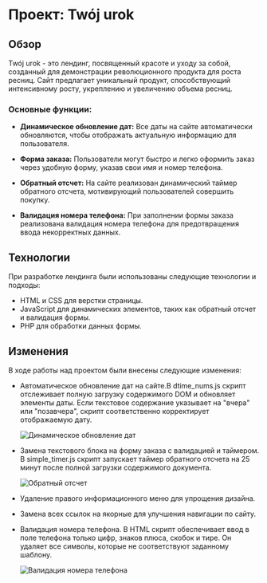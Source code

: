 # Проект: Twój urok

## Обзор

Twój urok - это лендинг, посвященный красоте и уходу за собой, созданный для демонстрации революционного продукта для роста ресниц. Сайт предлагает уникальный продукт, способствующий интенсивному росту, укреплению и увеличению объема ресниц.

### Основные функции:

- **Динамическое обновление дат:** Все даты на сайте автоматически обновляются, чтобы отображать актуальную информацию для пользователя. 
  
- **Форма заказа:** Пользователи могут быстро и легко оформить заказ через удобную форму, указав свои имя и номер телефона.
- **Обратный отсчет:** На сайте реализован динамический таймер обратного отсчета, мотивирующий пользователей совершить покупку. 

- **Валидация номера телефона:** При заполнении формы заказа реализована валидация номера телефона для предотвращения ввода некорректных данных. 

## Технологии

При разработке лендинга были использованы следующие технологии и подходы:

- HTML и CSS для верстки страницы.
- JavaScript для динамических элементов, таких как обратный отсчет и валидация формы.
- PHP для обработки данных формы.


## Изменения

В ходе работы над проектом были внесены следующие изменения:

- Автоматическое обновление дат на сайте.В dtime_nums.js скрипт отслеживает полную загрузку содержимого DOM и обновляет элементы даты. Если текстовое содержание указывает на "вчера" или "позавчера", скрипт соответственно корректирует отображаемую дату.
  
  ![Динамическое обновление дат](https://github.com/MargaritaShch/polish-landing/assets/109623903/f1ee67b3-134e-455a-8ca0-1e169c24c2af)
  
- Замена текстового блока на форму заказа с валидацией и таймером. В simple_timer.js скрипт запускает таймер обратного отсчета на 25 минут после полной загрузки содержимого документа.
  
  ![Обратный отсчет](https://github.com/MargaritaShch/polish-landing/assets/109623903/a0caae83-e72c-48c2-8097-a2551cd307ed)
- Удаление правого информационного меню для упрощения дизайна.
- Замена всех ссылок на якорные для улучшения навигации по сайту.
- Валидация номера телефона. В HTML скрипт обеспечивает ввод в поле телефона только цифр, знаков плюса, скобок и тире. Он удаляет все символы, которые не соответствуют заданному шаблону.
  
   ![Валидация номера телефона](https://github.com/MargaritaShch/polish-landing/assets/109623903/75578942-534e-485d-a7cf-d6b383845c6b)

